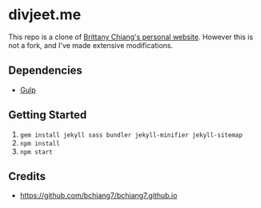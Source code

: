 # divjeet.me

This repo is a clone of [Brittany Chiang's personal website](https://github.com/bchiang7/bchiang7.github.io). However this is not a fork, and I've made extensive modifications.

## Dependencies

- [Gulp](https://gulpjs.com/)

## Getting Started

1.  `gem install jekyll sass bundler jekyll-minifier jekyll-sitemap`
2.  `npm install`
3.  `npm start`

## Credits

- https://github.com/bchiang7/bchiang7.github.io
